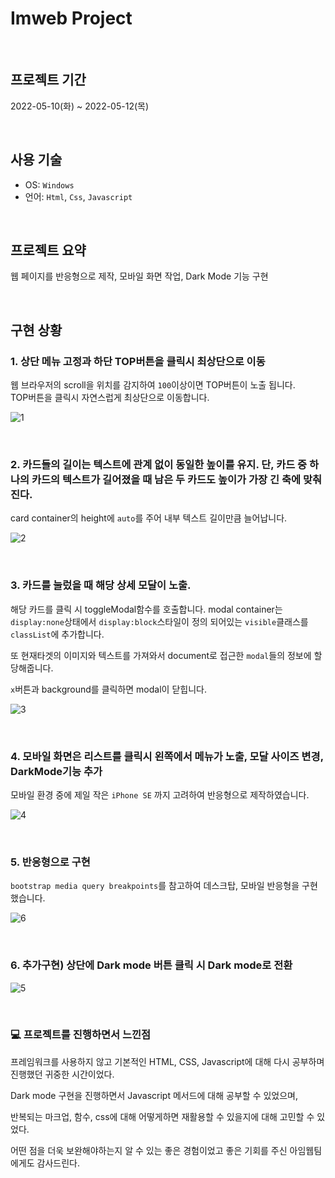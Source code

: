 # Imweb Project

<br>


## 프로젝트 기간



2022-05-10(화) ~ 2022-05-12(목)

<br>


## 사용 기술


- OS: `Windows`
- 언어: `Html`, `Css`, `Javascript`


<br>

## 프로젝트 요약 



웹 페이지를 반응형으로 제작, 모바일 화면 작업, Dark Mode 기능 구현 


<br>

## 구현 상황

### 1. 상단 메뉴 고정과 하단 TOP버튼을 클릭시 최상단으로 이동


웹 브라우저의 scroll을 위치를 감지하여 `100`이상이면 TOP버튼이 노출 됩니다. <br>
TOP버튼을 클릭시 자연스럽게 최상단으로 이동합니다. 

![1](https://user-images.githubusercontent.com/68775082/167969547-e7cf6a18-a2cc-4cec-8f86-0d30a7d7e1f2.gif)

<br>

### 2. 카드들의 길이는 텍스트에 관계 없이 동일한 높이를 유지. 단, 카드 중 하나의 카드의 텍스트가 길어졌을 때 남은 두 카드도 높이가 가장 긴 축에 맞춰진다.



card container의 height에 `auto`를 주어 내부 텍스트 길이만큼 늘어납니다. 

![2](https://user-images.githubusercontent.com/68775082/167969886-15930ec8-4d21-4a3b-af24-a6c428c27fb2.gif)



<br>

### 3. 카드를 눌렀을 때 해당 상세 모달이 노출.


해당 카드를 클릭 시 toggleModal함수를 호출합니다. modal container는 `display:none`상태에서 `display:block`스타일이 정의 되어있는 `visible`클래스를 `classList`에 추가합니다.

또 현재타겟의 이미지와 텍스트를 가져와서 document로 접근한 `modal`들의 정보에 할당해줍니다. 

`x`버튼과 background를 클릭하면 modal이 닫힙니다. 

![3](https://user-images.githubusercontent.com/68775082/167970253-04dd71d7-0b6d-46b4-81b6-2ae7eb63ec1e.gif)




<br>

### 4. 모바일 화면은 리스트를 클릭시 왼쪽에서 메뉴가 노출, 모달 사이즈 변경, DarkMode기능 추가

모바일 환경 중에 제일 작은 `iPhone SE` 까지 고려하여 반응형으로 제작하였습니다. 


![4](https://user-images.githubusercontent.com/68775082/167970533-8b304a5f-5091-421d-ae21-1685d9513bb0.gif)


<br>

### 5. 반응형으로 구현

`bootstrap media query breakpoints`를 참고하여 데스크탑, 모바일 반응형을 구현했습니다. 


![6](https://user-images.githubusercontent.com/68775082/167971815-58b5cf0f-c219-43b3-a9dc-a2faa9e5c158.gif)



<br>

### 6. 추가구현) 상단에 Dark mode 버튼 클릭 시 Dark mode로 전환

![5](https://user-images.githubusercontent.com/68775082/167970621-fb015992-b939-48af-acd3-7ef591116470.gif)




<br>

### 💻 프로젝트를 진행하면서 느낀점

프레임워크를 사용하지 않고 기본적인 HTML, CSS, Javascript에 대해 다시 공부하며 진행했던 귀중한 시간이었다.

Dark mode 구현을 진행하면서 Javascript 메서드에 대해 공부할 수 있었으며, 

반복되는 마크업, 함수, css에 대해 어떻게하면 재활용할 수 있을지에 대해 고민할 수 있었다.

어떤 점을 더욱 보완해야하는지 알 수 있는 좋은 경험이었고 좋은 기회를 주신 아임웹팀에게도 감사드린다.


